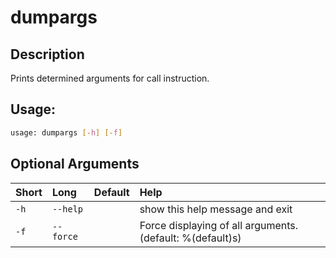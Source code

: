 



# dumpargs

## Description


Prints determined arguments for call instruction.
## Usage:


```bash
usage: dumpargs [-h] [-f]

```
## Optional Arguments

|Short|Long|Default|Help|
| :--- | :--- | :--- | :--- |
|`-h`|`--help`||show this help message and exit|
|`-f`|`--force`||Force displaying of all arguments. (default: %(default)s)|
